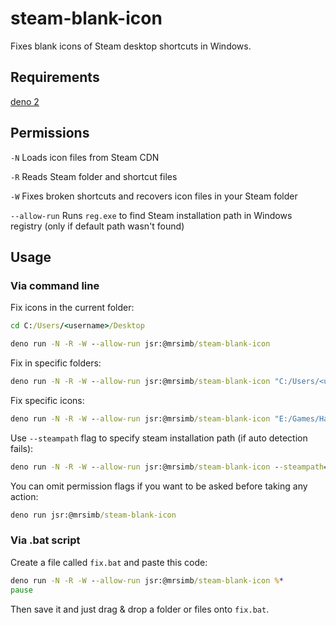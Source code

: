 # steam-blank-icon
Fixes blank icons of Steam desktop shortcuts in Windows.

## Requirements
[deno 2](https://deno.land/manual/getting_started/installation)

## Permissions
`-N` Loads icon files from Steam CDN

`-R` Reads Steam folder and shortcut files

`-W` Fixes broken shortcuts and recovers icon files in your Steam folder

`--allow-run` Runs `reg.exe` to find Steam installation path in Windows registry (only if default path wasn't found)

## Usage

### Via command line

Fix icons in the current folder:

```cmd
cd C:/Users/<username>/Desktop

deno run -N -R -W --allow-run jsr:@mrsimb/steam-blank-icon
```

Fix in specific folders:

```cmd
deno run -N -R -W --allow-run jsr:@mrsimb/steam-blank-icon "C:/Users/<username>/Desktop/Games" "E:/Games"
```

Fix specific icons:

```cmd
deno run -N -R -W --allow-run jsr:@mrsimb/steam-blank-icon "E:/Games/Hades.url" "E:/Games/Cave Story.url"
```

Use `--steampath` flag to specify steam installation path (if auto detection fails):

```cmd
deno run -N -R -W --allow-run jsr:@mrsimb/steam-blank-icon --steampath="E:/Apps/Steam"
```

You can omit permission flags if you want to be asked before taking any action:

```cmd
deno run jsr:@mrsimb/steam-blank-icon
```


### Via .bat script

Create a file called `fix.bat` and paste this code:
```cmd
deno run -N -R -W --allow-run jsr:@mrsimb/steam-blank-icon %*
pause
```

Then save it and just drag & drop a folder or files onto `fix.bat`.